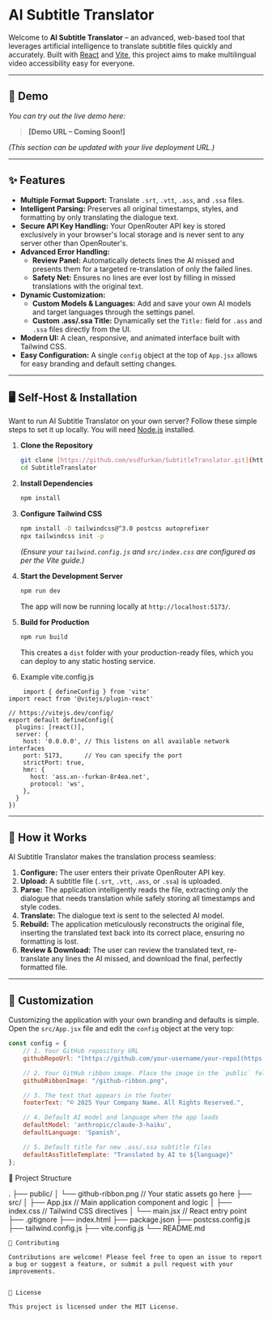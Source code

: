 # AI Subtitle Translator

Welcome to **AI Subtitle Translator** – an advanced, web-based tool that leverages artificial intelligence to translate subtitle files quickly and accurately. Built with [React](https://react.dev/) and [Vite](https://vitejs.dev/), this project aims to make multilingual video accessibility easy for everyone.

-----

## 🚀 Demo

*You can try out the live demo here:*

> **[Demo URL – Coming Soon\!]**

*(This section can be updated with your live deployment URL.)*

-----

## ✨ Features

  - **Multiple Format Support:** Translate `.srt`, `.vtt`, `.ass`, and `.ssa` files.
  - **Intelligent Parsing:** Preserves all original timestamps, styles, and formatting by only translating the dialogue text.
  - **Secure API Key Handling:** Your OpenRouter API key is stored exclusively in your browser's local storage and is never sent to any server other than OpenRouter's.
  - **Advanced Error Handling:**
      - **Review Panel:** Automatically detects lines the AI missed and presents them for a targeted re-translation of only the failed lines.
      - **Safety Net:** Ensures no lines are ever lost by filling in missed translations with the original text.
  - **Dynamic Customization:**
      - **Custom Models & Languages:** Add and save your own AI models and target languages through the settings panel.
      - **Custom .ass/.ssa Title:** Dynamically set the `Title:` field for `.ass` and `.ssa` files directly from the UI.
  - **Modern UI:** A clean, responsive, and animated interface built with Tailwind CSS.
  - **Easy Configuration:** A single `config` object at the top of `App.jsx` allows for easy branding and default setting changes.

-----

## 🖥️ Self-Host & Installation

Want to run AI Subtitle Translator on your own server? Follow these simple steps to set it up locally. You will need [Node.js](https://nodejs.org/) installed.

1.  **Clone the Repository**

    ```bash
    git clone [https://github.com/esdfurkan/SubtitleTranslator.git](https://github.com/esdfurkan/SubtitleTranslator.git)
    cd SubtitleTranslator
    ```

2.  **Install Dependencies**

    ```bash
    npm install
    ```

3.  **Configure Tailwind CSS**

    ```bash
    npm install -D tailwindcss@^3.0 postcss autoprefixer
    npx tailwindcss init -p
    ```

    *(Ensure your `tailwind.config.js` and `src/index.css` are configured as per the Vite guide.)*

4.  **Start the Development Server**

    ```bash
    npm run dev
    ```

    The app will now be running locally at `http://localhost:5173/`.

5.  **Build for Production**

    ```bash
    npm run build
    ```

    This creates a `dist` folder with your production-ready files, which you can deploy to any static hosting service.
6. Example vite.config.js
```
    import { defineConfig } from 'vite'
import react from '@vitejs/plugin-react'

// https://vitejs.dev/config/
export default defineConfig({
  plugins: [react()],
  server: {
    host: '0.0.0.0', // This listens on all available network interfaces
    port: 5173,      // You can specify the port
    strictPort: true,
    hmr: {
      host: 'ass.xn--furkan-8r4ea.net',
      protocol: 'ws',
    },
  }
})
```
-----

## 📝 How it Works

AI Subtitle Translator makes the translation process seamless:

1.  **Configure:** The user enters their private OpenRouter API key.
2.  **Upload:** A subtitle file (`.srt`, `.vtt`, `.ass`, or `.ssa`) is uploaded.
3.  **Parse:** The application intelligently reads the file, extracting *only* the dialogue that needs translation while safely storing all timestamps and style codes.
4.  **Translate:** The dialogue text is sent to the selected AI model.
5.  **Rebuild:** The application meticulously reconstructs the original file, inserting the translated text back into its correct place, ensuring no formatting is lost.
6.  **Review & Download:** The user can review the translated text, re-translate any lines the AI missed, and download the final, perfectly formatted file.

-----

## 🔧 Customization

Customizing the application with your own branding and defaults is simple. Open the `src/App.jsx` file and edit the `config` object at the very top:

```javascript
const config = {
    // 1. Your GitHub repository URL
    githubRepoUrl: "[https://github.com/your-username/your-repo](https://github.com/your-username/your-repo)",

    // 2. Your GitHub ribbon image. Place the image in the `public` folder.
    githubRibbonImage: "/github-ribbon.png",

    // 3. The text that appears in the footer
    footerText: "© 2025 Your Company Name. All Rights Reserved.",

    // 4. Default AI model and language when the app loads
    defaultModel: 'anthropic/claude-3-haiku',
    defaultLanguage: 'Spanish',

    // 5. Default title for new .ass/.ssa subtitle files
    defaultAssTitleTemplate: "Translated by AI to ${language}"
};
```

📂 Project Structure

.
├── public/
│   └── github-ribbon.png  // Your static assets go here
├── src/
│   ├── App.jsx            // Main application component and logic
│   ├── index.css          // Tailwind CSS directives
│   └── main.jsx           // React entry point
├── .gitignore
├── index.html
├── package.json
├── postcss.config.js
├── tailwind.config.js
├── vite.config.js
└── README.md
```
🤝 Contributing

Contributions are welcome! Please feel free to open an issue to report a bug or suggest a feature, or submit a pull request with your improvements.


📄 License

This project is licensed under the MIT License.

